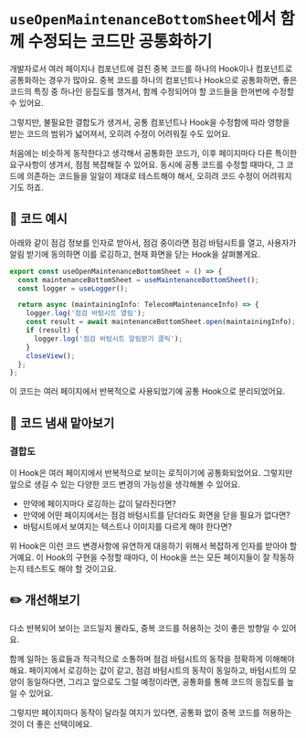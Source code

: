 # `useOpenMaintenanceBottomSheet`에서 함께 수정되는 코드만 공통화하기

<div style="margin-top: 16px">
<Badge type="info" text="결합도" />
</div>

개발자로서 여러 페이지나 컴포넌트에 걸친 중복 코드를 하나의 Hook이나 컴포넌트로 공통화하는 경우가 많아요.
중복 코드를 하나의 컴포넌트나 Hook으로 공통화하면, 좋은 코드의 특징 중 하나인 응집도를 챙겨서, 함께 수정되어야 할 코드들을 한꺼번에 수정할 수 있어요.

그렇지만, 불필요한 결합도가 생겨서, 공통 컴포넌트나 Hook을 수정함에 따라 영향을 받는 코드의 범위가 넓어져서, 오히려 수정이 어려워질 수도 있어요. 

처음에는 비슷하게 동작한다고 생각해서 공통화한 코드가, 이후 페이지마다 다른 특이한 요구사항이 생겨서, 점점 복잡해질 수 있어요. 
동시에 공통 코드를 수정할 때마다, 그 코드에 의존하는 코드들을 일일이 제대로 테스트해야 해서, 오히려 코드 수정이 어려워지기도 하죠.

## 📝 코드 예시

아래와 같이 점검 정보를 인자로 받아서, 점검 중이라면 점검 바텀시트를 열고, 사용자가 알림 받기에 동의하면 이를 로깅하고, 현재 화면을 닫는 Hook을 살펴볼게요.

```typescript
export const useOpenMaintenanceBottomSheet = () => {
  const maintenanceBottomSheet = useMaintenanceBottomSheet();
  const logger = useLogger();

  return async (maintainingInfo: TelecomMaintenanceInfo) => {
    logger.log('점검 바텀시트 열림');
    const result = await maintenanceBottomSheet.open(maintainingInfo);
    if (result) {
      logger.log('점검 바텀시트 알림받기 클릭');
    }
    closeView();
  };
};
```

이 코드는 여러 페이지에서 반복적으로 사용되었기에 공통 Hook으로 분리되었어요.

## 👃 코드 냄새 맡아보기

### 결합도

이 Hook은 여러 페이지에서 반복적으로 보이는 로직이기에 공통화되었어요. 그렇지만 앞으로 생길 수 있는 다양한 코드 변경의 가능성을 생각해볼 수 있어요.

- 만약에 페이지마다 로깅하는 값이 달라진다면?
- 만약에 어떤 페이지에서는 점검 바텀시트를 닫더라도 화면을 닫을 필요가 없다면?
- 바텀시트에서 보여지는 텍스트나 이미지를 다르게 해야 한다면?

위 Hook은 이런 코드 변경사항에 유연하게 대응하기 위해서 복잡하게 인자를 받아야 할 거예요. 
이 Hook의 구현을 수정할 때마다, 이 Hook을 쓰는 모든 페이지들이 잘 작동하는지 테스트도 해야 할 것이고요.

## ✏️ 개선해보기

다소 반복되어 보이는 코드일지 몰라도, 중복 코드를 허용하는 것이 좋은 방향일 수 있어요. 

함께 일하는 동료들과 적극적으로 소통하며 점검 바텀시트의 동작을 정확하게 이해해야 해요. 
페이지에서 로깅하는 값이 같고, 점검 바텀시트의 동작이 동일하고, 바텀시트의 모양이 동일하다면, 그리고 앞으로도 그럴 예정이라면, 공통화를 통해 코드의 응집도를 높일 수 있어요.

그렇지만 페이지마다 동작이 달라질 여지가 있다면, 공통화 없이 중복 코드를 허용하는 것이 더 좋은 선택이에요.
